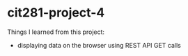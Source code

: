 # cit281-project-4
Things I learned from this project:
- displaying data on the browser using REST API GET calls
